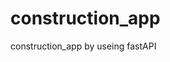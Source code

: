# construction_app
construction_app by useing fastAPI
<!-- commands to run when code was cloned -->
<!-- step1: cd to project dir -->
<!-- step2: python -m venv env-->
<!-- step3: source env/bin/activate -->